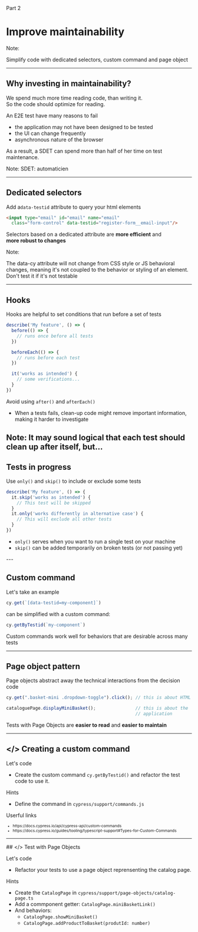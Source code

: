 

<!-- .slide: id="improve-maintainability" class="slide--part-title slide--vcenter" -->

<div class="flex-row">

  <div class="part-title">
    <span class="text-level-3">Part 2</span>
    <h1>Improve maintainability</h1>
  </div>
  
  <div class="part-toc box fragment"></div>

</div>

Note:


Simplify code with dedicated selectors, custom command and page object

---

## Why investing in maintainability?

<p class="fragment">We spend much more time reading code, than writing it.<br/>
So the code should optimize for reading.

<p class="mt-125 fragment">An E2E test have many reasons to fail
<ul class="fragment">
  <li>the application may not have been designed to be tested
  <li>the UI can change frequently
  <li>asynchronous nature of the browser
</ul>
<p class="fragment">As a result, a SDET can spend more than half of her time on test maintenance.

Note:
SDET: automaticien

---

## Dedicated selectors

<p class="mt-250 fragment">Add a<code>data-testid</code> attribute to query your html elements</p>

```html
<input type="email" id="email" name="email"
  class="form-control" data-testid="register-form__email-input"/>
```

<!-- .element: class="fragment mt-150" -->

<p class="mt-250 fragment">Selectors based on a dedicated attribute are <strong>more efficient</strong> and<br> <strong>more robust to changes</strong></p>


Note:

The data-cy attribute will not change from CSS style or JS behavioral changes, meaning it's not coupled to the behavior or styling of an element.
Don't test it if it's not testable


---

## Hooks

<div class="text-level-3">
<p>Hooks are helpful to set conditions that run before a set of tests

```typescript
describe('My feature', () => {
  before(() => {
    // runs once before all tests
  })

  beforeEach(() => {
    // runs before each test
  })

  it('works as intended') {
    // some verifications...
  }
})

```

<div class="fragment mt-100">
<p>Avoid using <code>after()</code> and <code>afterEach()</code>
<ul>
  <li>When a tests fails, clean-up code might remove important information, making it harder to investigate
</ul>
</div>

</div>

Note: 
It may sound logical that each test should clean up after itself, but...
---

## Tests in progress

<p class="mt-150">Use <code>only()</code> and <code>skip()</code> to include or exclude some tests

```typescript
describe('My feature', () => {
  it.skip('works as intended') {
    // This test will be skipped 
  }
  it.only('works differently in alternative case') {
    // This will exclude all other tests
  }
})

```

<ul class="mt-200 no-bullets">
  <li><code>only()</code> serves when you want to run a single test on your machine
  <li><code>skip()</code> can be added temporarily on broken tests (or not passing yet)
</ul>
---

## Custom command

<div class="fragment">
<p>Let's take an example

```typescript
cy.get(`[data-testid=my-component]`)
```

</div>

<div class="fragment mt-125">

<p class="text-level-2">can be simplified with a custom command:

```typescript 
cy.getByTestid(`my-component`)
```

</div>

<p class="fragment mt-150">Custom commands work well for behaviors that are desirable across many tests


---

## Page object pattern

<p class="mt-200 fragment">Page objects abstract away the technical interactions from the decision code</p>

```typescript
cy.get(".basket-mini .dropdown-toggle").click(); // this is about HTML

```
<!-- .element: class="fragment" -->

```typescript
cataloguePage.displayMiniBasket();               // this is about the
                                                 // application
```

<!-- .element: class="fragment" -->

<p class="mt-150 fragment">Tests with Page Objects are <strong>easier to read</strong> and <strong>easier to maintain</strong>


---

## &lt;/> Creating a custom command
<!-- .element: data-toc-label="</> Simplify the mini-basket tests" -->


<div class="exercice text-level-3">
  <p>Let's code
  <ul>
    <li>Create the custom command <code>cy.getByTestid()</code> and refactor the test code to use it.
  </ul>
  <p>Hints
  <ul>
    <li>Define the command in <code>cypress/support/commands.js</code>
  </ul>
  <p>Userful links
  <ul style="font-size:75%">
    <li class="url-link">https://docs.cypress.io/api/cypress-api/custom-commands
    <li class="url-link">https://docs.cypress.io/guides/tooling/typescript-support#Types-for-Custom-Commands
  </ul>
</div>



---

## &lt;/> Test with Page Objects
<!-- .element: data-toc-exclude -->


<div class="exercice text-level-3">
  <p>Let's code
  <ul>
    <li>Refactor your tests to use a page object reprensenting the catalog page.
  </ul>
  <p>Hints
  <ul>
    <li>Create the <code>CatalogPage</code> in <nobr><code>cypress/support/page-objects/catalog-page.ts</code></nobr>
    <li>Add a commponent getter: <code>CatalogPage.miniBasketLink()</code>
    <li>And behaviors:
      <ul>
        <li><code>CatalogPage.showMiniBasket()</code>
        <li><code>CatalogPage.addProductToBasket(produtId: number)</code>
      </ul>
  </ul>
</div>

